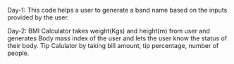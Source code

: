 Day-1: This code helps a user to generate a band name based on the inputs provided by the user.

Day-2: BMI Calculator takes weight(Kgs) and height(m) from user and generates Body mass index of the user and lets the user know the status of their body.
       Tip Calulator by taking bill amount, tip percentage, number of people.
